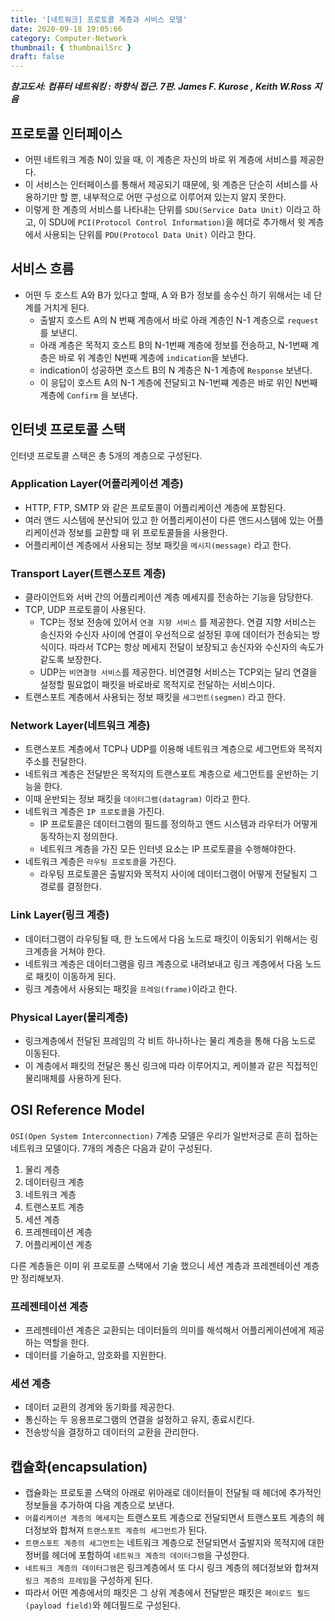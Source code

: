 ```yaml
---
title: '[네트워크] 프로토콜 계층과 서비스 모델'
date: 2020-09-18 19:05:66
category: Computer-Network
thumbnail: { thumbnailSrc }
draft: false
---
```


_**참고도서: 컴퓨터 네트워킹 : 하향식 접근. 7판. James F. Kurose , Keith W.Ross 지음**_

## 프로토콜 인터페이스

- 어떤 네트워크 계층 N이 있을 때, 이 계층은 자신의 바로 위 계층에 서비스를 제공한다.
- 이 서비스는 인터페이스를 통해서 제공되기 때문에, 윗 계층은 단순히 서비스를 사용하기만 할 뿐, 내부적으로 어떤 구성으로 이루어져 있는지 알지 못한다.
- 이렇게 한 계층의 서비스를 나타내는 단위를 `SDU(Service Data Unit)` 이라고 하고, 이 SDU에 `PCI(Protocol Control Information)`을 헤더로 추가해서 윗 계층에서 사용되는 단위를 `PDU(Protocol Data Unit)` 이라고 한다.

## 서비스 흐름

- 어떤 두 호스트 A와 B가 있다고 할때, A 와 B가 정보를 송수신 하기 위해서는 네 단계를 거치게 된다.
  - 출발지 호스트 A의 N 번째 계층에서 바로 아래 계층인 N-1 계층으로 `request`를 보낸디.
  - 아래 계층은 목적지 호스트 B의 N-1번째 계층에 정보를 전송하고, N-1번째 계층은 바로 위 계층인 N번째 계층에 `indication`을 보낸다.
  - indication이 성공하면 호스트 B의 N 계층은 N-1 계층에 `Response` 보낸다.
  - 이 응답이 호스트 A의 N-1 계층에 전달되고 N-1번쨰 계층은 바로 위인 N번째 계층에 `Confirm` 을 보낸다.

## 인터넷 프로토콜 스택

인터넷 프로토콜 스택은 총 5개의 계층으로 구성된다.

### Application Layer(어플리케이션 계층)

- HTTP, FTP, SMTP 와 같은 프로토콜이 어플리케이션 계층에 포함된다.
- 여러 앤드 시스템에 분산되어 있고 한 어플리케이션이 다른 앤드시스템에 있는 어플리케이션과 정보를 교환할 때 위 프로토콜들을 사용한다.
- 어플리케이션 계층에서 사용되는 정보 패킷을 `메시지(message)` 라고 한다.

### Transport Layer(트랜스포트 계층)

- 클라이언트와 서버 간의 어플리케이션 계층 메세지를 전송하는 기능을 담당한다.
- TCP, UDP 프로토콜이 사용된다.
  - TCP는 정보 전송에 있어서 `연결 지향 서비스` 를 제공한다. 연결 지향 서비스는 송신자와 수신자 사이에 연결이 우선적으로 설정된 후에 데이터가 전송되는 방식이다. 따라서 TCP는 항상 메세지 전달이 보장되고 송신자와 수신자의 속도가 같도록 보장한다.
  - UDP는 `비연결형 서비스`를 제공한다. 비연결형 서비스는 TCP외는 달리 연결을 설정할 필요없이 패킷을 바로바로 목적지로 전달하는 서비스이다.
- 트랜스포트 계층에서 사용되는 정보 패킷을 `세그먼트(segmen)` 라고 한다.

### Network Layer(네트워크 계층)

- 트랜스포트 계층에서 TCP나 UDP를 이용해 네트워크 계층으로 세그먼트와 목적지 주소를 전달한다.
- 네트워크 계층은 전달받은 목적지의 트랜스포트 계층으로 세그먼트를 운반하는 기능을 한다.
- 이때 운반되는 정보 패킷을 `데이터그램(datagram)` 이라고 한다.
- 네트워크 계층은 `IP 프로토콜`을 가진다.
  - IP 프로토콜은 데이터그램의 필드를 정의하고 앤드 시스템과 라우터가 어떻게 동작하는지 정의한다.
  - 네트워크 계층을 가진 모든 인터넷 요소는 IP 프로토콜을 수행해야한다.
- 네트워크 계층은 `라우팅 프로토콜`을 가진다.
  - 라우팅 프로토콜은 출발지와 목적지 사이에 데이터그램이 어떻게 전달될지 그 경로를 결정한다.

### Link Layer(링크 계층)

- 데이터그램이 라우팅될 때, 한 노드에서 다음 노드로 패킷이 이동되기 위해서는 링크계층을 거쳐야 한다.
- 네트워크 계층은 데이터그램을 링크 계층으로 내려보내고 링크 계층에서 다음 노드로 패킷이 이동하게 된다.
- 링크 계층에서 사용되는 패킷을 `프레임(frame)`이라고 한다.

### Physical Layer(물리계층)

- 링크계층에서 전달된 프레임의 각 비트 하나하나는 물리 계층을 통해 다음 노드로 이동된다.
- 이 계층에서 패킷의 전달은 통신 링크에 따라 이루어지고, 케이블과 같은 직접적인 물리매체를 사용하게 된다.

## OSI Reference Model

`OSI(Open System Interconnection)` 7계층 모델은 우리가 일반저긍로 흔히 접하는 네트워크 모델이다. 7개의 계층은 다음과 같이 구성된다.

1. 물리 계층
2. 데이터링크 계층
3. 네트워크 계층
4. 트랜스포트 계층
5. 세션 계층
6. 프레젠테이션 계층
7. 어플리케이션 계층

다른 계층들은 이미 위 프로토콜 스택에서 기술 했으니 세션 계층과 프레젠테이션 계층만 정리해보자.

### 프레젠테이션 계층

- 프레젠테이션 계층은 교환되는 데이터들의 의미를 해석해서 어플리케이션에게 제공하는 역할을 한다.
- 데이터를 기술하고, 암호화를 지원한다.

### 세션 계층

- 데이터 교환의 경계와 동기화를 제공한다.
- 통신하는 두 응용프로그램의 연결을 설정하고 유지, 종료시킨다.
- 전송방식을 결정하고 데이터의 교환을 관리한다.

## 캡슐화(encapsulation)

- 캡슐화는 프로토콜 스택의 아래로 위아래로 데이터들이 전달될 때 헤더에 추가적인 정보들을 추가하여 다음 계층으로 보낸다.
- `어플리케이션 계층의 메세지`는 트랜스포트 계층으로 전달되면서 트랜스포트 계층의 헤더정보와 합쳐져 `트랜스포트 계층의 세그먼트`가 된다.
- `트랜스포트 계층의 세그먼트`는 네트워크 계층으로 전달되면서 출발지와 목적지에 대한 정버를 헤더에 포함하여 `네트워크 계층의 데이터그램`을 구성한다.
- `네트워크 계층의 데이터그램`은 링크계층에서 또 다시 링크 계층의 헤더정보와 합쳐져 `링크 계층의 프레임`을 구성하게 된다.
- 따라서 어떤 계층에서의 패킷은 그 상위 계층에서 전달받은 패킷은 `페이로드 필드(payload field)`와 헤더필드로 구성된다.

